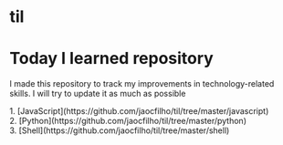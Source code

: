 # til
<h1>Today I learned repository</h1>
<p>I made this repository to track my improvements in technology-related skills. I will try to update it as much as possible
</p>
1. [JavaScript](https://github.com/jaocfilho/til/tree/master/javascript)<br />
2. [Python](https://github.com/jaocfilho/til/tree/master/python)<br />
3. [Shell](https://github.com/jaocfilho/til/tree/master/shell)<br />
